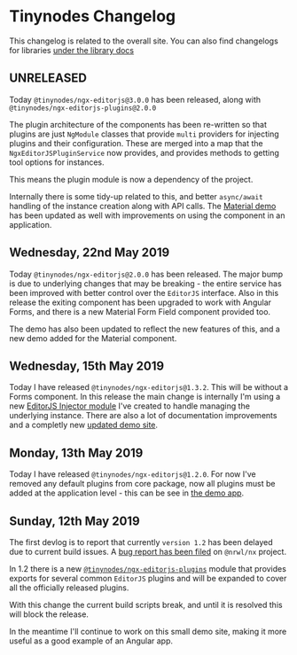 # Tinynodes Changelog

<div class="alert alert-info">
This changelog is related to the overall site. You can also find changelogs for libraries <a href="additional-documentation/tinynodes-library-docs.html">under the library docs</a>
</div>

## UNRELEASED

Today `@tinynodes/ngx-editorjs@3.0.0` has been released, along with `@tinynodes/ngx-editorjs-plugins@2.0.0`

The plugin architecture of the components has been re-written so that plugins are just `NgModule` classes
that provide `multi` providers for injecting plugins and their configuration.  These are merged into a map
that the `NgxEditorJSPluginService` now provides, and provides methods to getting tool options for instances.

This means the plugin module is now a dependency of the project.

Internally there is some tidy-up related to this, and better `async/await` handling of the instance creation
along with API calls.  The [Material demo](https://tinynodes-ngx.firebaseapp.com/ngx-editorjs-demo/angular-form) 
has been updated as well with improvements on using the component in an application.

## Wednesday, 22nd May 2019

Today `@tinynodes/ngx-editorjs@2.0.0` has been released. The major bump is due to underlying changes that may be breaking - the entire service has been improved with better control over the `EditorJS` interface. Also in this release the exiting component has been upgraded to work with Angular Forms, and there is a new Material Form Field component provided too.

The demo has also been updated to reflect the new features of this, and a new demo added for the Material component.

## Wednesday, 15th May 2019

Today I have released `@tinynodes/ngx-editorjs@1.3.2`. This will be without a Forms component. In this release the main change is internally I'm using a new [EditorJS Injector module](/modules/EditorJSInstanceModule.html) I've created to handle managing the underlying instance. There are also a lot of documentation improvements and a completly new [updated demo site](https://tinynodes-ngx.firebaseapp.com).

## Monday, 13th May 2019

Today I have released `@tinynodes/ngx-editorjs@1.2.0`. For now I've removed any default plugins from core package, now all plugins must be added at the application level - this can be see in [the demo app](https://github.com/tanepiper/ngx-tinynodes/tree/master/libs/ngx-editorjs-demo).

## Sunday, 12th May 2019

The first devlog is to report that currently `version 1.2` has been delayed due to current build issues.
A [bug report has been filed](https://github.com/nrwl/nx/issues/1077) on `@nrwl/nx` project.

In 1.2 there is a new [`@tinynodes/ngx-editorjs-plugins`](https://www.npmjs.com/package/@tinynodes/ngx-editorjs-plugins) module that provides exports for several common `EditorJS` plugins and will be expanded to cover all the officially released plugins.

With this change the current build scripts break, and until it is resolved this will block the release.

In the meantime I'll continue to work on this small demo site, making it more useful as a good example of an Angular app.
